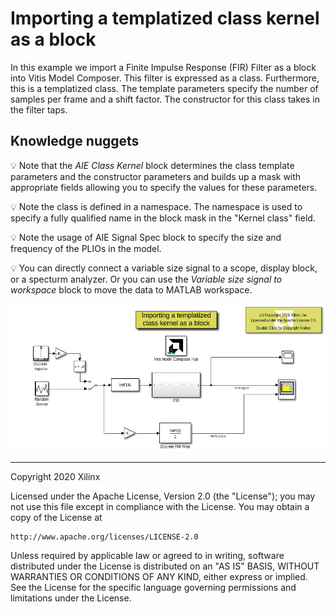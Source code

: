 # Importing a templatized class kernel as a block

In this example we import a Finite Impulse Response (FIR) Filter as a block into Vitis Model Composer. 
This filter is expressed as a class. Furthermore, this is a templatized class. The template parameters specify the number of 
samples per frame and a shift factor. The constructor for this class takes in the filter taps.

## Knowledge nuggets

:bulb: Note that the *AIE Class Kernel* block determines the class template parameters and the constructor parameters and builds up a mask with appropriate fields allowing you to specify the values for these parameters.

:bulb: Note the class is defined in a namespace. The namespace is used to specify a fully qualified name in the block mask in the "Kernel class" field.

:bulb: Note the usage of AIE Signal Spec block to specify the size and frequency of the PLIOs in the model.

:bulb: You can directly connect a variable size signal to a scope, display block, or a specturm analyzer. Or you can use the *Variable size signal to workspace* block to move the data to MATLAB workspace.

![](images/model_screen_shot.PNG)




--------------
Copyright 2020 Xilinx

Licensed under the Apache License, Version 2.0 (the "License");
you may not use this file except in compliance with the License.
You may obtain a copy of the License at

    http://www.apache.org/licenses/LICENSE-2.0

Unless required by applicable law or agreed to in writing, software
distributed under the License is distributed on an "AS IS" BASIS,
WITHOUT WARRANTIES OR CONDITIONS OF ANY KIND, either express or implied.
See the License for the specific language governing permissions and
limitations under the License.
